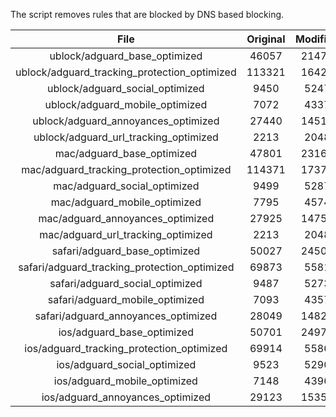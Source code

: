 The script removes rules that are blocked by DNS based blocking.


| File | Original | Modified |
|:----:|:-----:|:-----:|
| ublock/adguard_base_optimized | 46057 | 21471 |
| ublock/adguard_tracking_protection_optimized | 113321 | 16422 |
| ublock/adguard_social_optimized | 9450 | 5247 |
| ublock/adguard_mobile_optimized | 7072 | 4337 |
| ublock/adguard_annoyances_optimized | 27440 | 14518 |
| ublock/adguard_url_tracking_optimized | 2213 | 2048 |
| mac/adguard_base_optimized | 47801 | 23162 |
| mac/adguard_tracking_protection_optimized | 114371 | 17378 |
| mac/adguard_social_optimized | 9499 | 5287 |
| mac/adguard_mobile_optimized | 7795 | 4574 |
| mac/adguard_annoyances_optimized | 27925 | 14751 |
| mac/adguard_url_tracking_optimized | 2213 | 2048 |
| safari/adguard_base_optimized | 50027 | 24504 |
| safari/adguard_tracking_protection_optimized | 69873 | 5581 |
| safari/adguard_social_optimized | 9487 | 5273 |
| safari/adguard_mobile_optimized | 7093 | 4357 |
| safari/adguard_annoyances_optimized | 28049 | 14824 |
| ios/adguard_base_optimized | 50701 | 24970 |
| ios/adguard_tracking_protection_optimized | 69914 | 5586 |
| ios/adguard_social_optimized | 9523 | 5290 |
| ios/adguard_mobile_optimized | 7148 | 4396 |
| ios/adguard_annoyances_optimized | 29123 | 15350 |